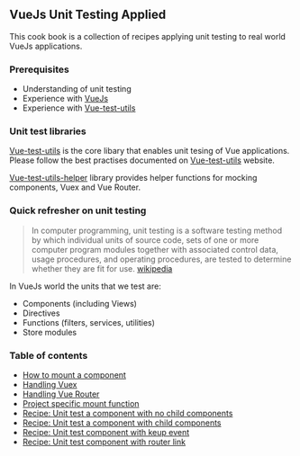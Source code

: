 ## VueJs Unit Testing Applied

This cook book is a collection of recipes applying unit testing to real world VueJs applications.

### Prerequisites
* Understanding of unit testing
* Experience with [VueJs](https://vuejs.org)
* Experience with [Vue-test-utils](https://vue-test-utils.vuejs.org/)

### Unit test libraries
[Vue-test-utils](https://vue-test-utils.vuejs.org/) is the core libary that enables unit tesing of Vue applications. Please follow the best practises documented on [Vue-test-utils](https://vue-test-utils.vuejs.org/) website.

[Vue-test-utils-helper](https://github.com/AmpleOrganics/vue-test-utils-helpers) library provides helper functions for mocking components, Vuex and Vue Router.

### Quick refresher on unit testing
> In computer programming, unit testing is a software testing method by which individual units of source code, sets of one or more computer program modules together with associated control data, usage procedures, and operating procedures, are tested to determine whether they are fit for use. [wikipedia](https://en.wikipedia.org/wiki/Unit_testing)

In VueJs world the units that we test are:
* Components (including Views)
* Directives
* Functions (filters, services, utilities)
* Store modules

### Table of contents
* [How to mount a component](/mounting.md)
* [Handling Vuex ](/vuex.md)
* [Handling Vue Router ](/router.md)
* [Project specific mount function](/unit-testing-setup.md)
* [Recipe: Unit test a component with no child components](/component-with-no-child-components.md)
* [Recipe: Unit test a component with child components](/component-with-child-components.md)
* [Recipe: Unit test component with keup event](/component-with-keyup-event.md)
* [Recipe: Unit test component with router link](/component-with-router-link.md)
